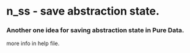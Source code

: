 # n_ss - save abstraction state.
### Another one idea for saving abstraction state in Pure Data.
more info in help file.  

